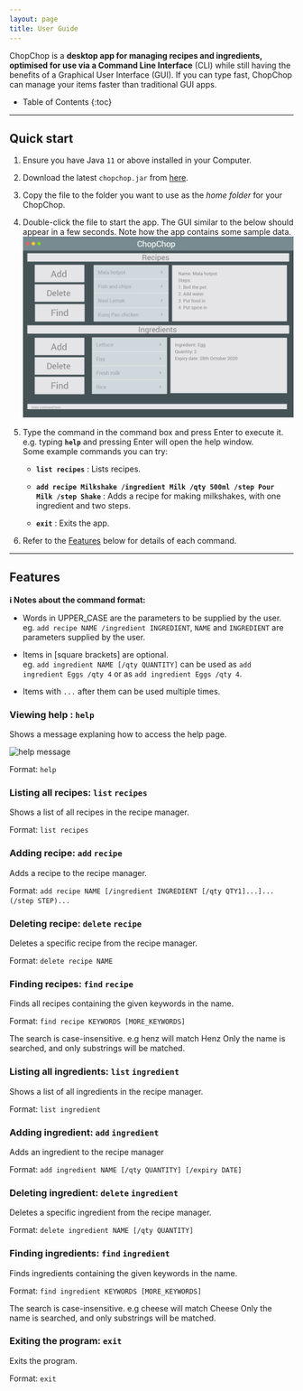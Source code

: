 ```yaml
---
layout: page
title: User Guide
---
```


ChopChop is a **desktop app for managing recipes and ingredients, optimised for use via a Command Line Interface** (CLI) while still having the benefits of a Graphical User Interface (GUI). If you can type fast, ChopChop can manage your items faster than traditional GUI apps.

* Table of Contents
{:toc}

--------------------------------------------------------------------------------------------------------------------

## Quick start

1. Ensure you have Java `11` or above installed in your Computer.

1. Download the latest `chopchop.jar` from [here](https://github.com/AY2021S1-CS2103T-T10-3/tp/releases).

1. Copy the file to the folder you want to use as the _home folder_ for your ChopChop.

1. Double-click the file to start the app. The GUI similar to the below should appear in a few seconds. Note how the app contains some sample data.<br>
   ![Ui](images/Ui.png)

1. Type the command in the command box and press Enter to execute it. e.g. typing **`help`** and pressing Enter will open the help window.<br>
   Some example commands you can try:

   * **`list recipes`** : Lists recipes.

   * **`add recipe Milkshake /ingredient Milk /qty 500ml /step Pour Milk /step Shake`** : Adds a recipe for making milkshakes, with one ingredient and two steps.

   * **`exit`** : Exits the app.

1. Refer to the [Features](#features) below for details of each command.

--------------------------------------------------------------------------------------------------------------------

## Features

<div markdown="block" class="alert alert-info">

**:information_source: Notes about the command format:** <br>

* Words in UPPER_CASE are the parameters to be supplied by the user. <br>
  eg. `add recipe NAME /ingredient INGREDIENT`, `NAME` and `INGREDIENT` are parameters supplied by the user.

* Items in [square brackets] are optional. <br>
  eg. `add ingredient NAME [/qty QUANTITY]` can be used as `add ingredient Eggs /qty 4` or as `add ingredient Eggs /qty 4`.

* Items with `...` after them can be used multiple times. <br>

</div>


### Viewing help : `help`

Shows a message explaning how to access the help page.

![help message](images/helpMessage.png)

Format: `help`



### Listing all recipes: **`list`** `recipes`
Shows a list of all recipes in the recipe manager.

Format: `list recipes`



### Adding recipe: **`add`** `recipe`
Adds a recipe to the recipe manager.

Format: `add recipe NAME [/ingredient INGREDIENT [/qty QTY1]...]... (/step STEP)...`



### Deleting recipe: **`delete`** `recipe`
Deletes a specific recipe from the recipe manager.

Format: `delete recipe NAME`




### Finding recipes: **`find`** `recipe`
Finds all recipes containing the given keywords in the name.

Format: `find recipe KEYWORDS [MORE_KEYWORDS]`

The search is case-insensitive. e.g henz will match Henz
Only the name is searched, and only substrings will be matched.




### Listing all ingredients: **`list`** `ingredient`
Shows a list of all ingredients in the recipe manager.

Format: `list ingredient`




### Adding ingredient: **`add`** `ingredient`
Adds an ingredient to the recipe manager

Format: `add ingredient NAME [/qty QUANTITY] [/expiry DATE]`




### Deleting ingredient: **`delete`** `ingredient`
Deletes a specific ingredient from the recipe manager.

Format: `delete ingredient NAME [/qty QUANTITY]`




### Finding ingredients: **`find`** `ingredient`
Finds ingredients containing the given keywords in the name.

Format: `find ingredient KEYWORDS [MORE_KEYWORDS]`

The search is case-insensitive. e.g cheese will match Cheese
Only the name is searched, and only substrings will be matched.




### Exiting the program: **`exit`**
Exits the program.

Format: `exit`
